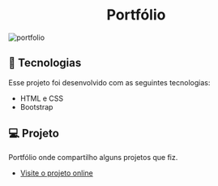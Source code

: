 
<h1 align="center"> Portfólio </h1>

![portfolio](https://user-images.githubusercontent.com/114084854/214410442-4c90829b-8d6e-4cb0-a3ea-0bfafdc15927.png)


## 🚀 Tecnologias

Esse projeto foi desenvolvido com as seguintes tecnologias:

- HTML e CSS
- Bootstrap


## 💻 Projeto

Portfólio onde compartilho alguns projetos que fiz. 

- [Visite o projeto online](https://leticialauriano.github.io/portfolio/)
